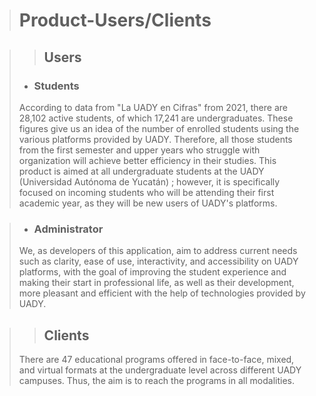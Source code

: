 > # Product-Users/Clients

>>## Users  
> - ### Students 
>According to data from "La UADY en Cifras" from 2021, there are 28,102 active students, of which 17,241 are undergraduates. These figures give us an idea of the number of enrolled students using the various platforms provided by UADY. 
>Therefore, all those students from the first semester and upper years who struggle with organization will achieve better efficiency in their studies. This product is aimed at all undergraduate students at the UADY (Universidad Autónoma de Yucatán) ; however, it is specifically focused on incoming students who will be attending their first academic year, as they will be new users of UADY's platforms.

> - ### Administrator  
>We, as developers of this application, aim to address current needs such as clarity, ease of use, interactivity, and accessibility on UADY platforms, with the goal of improving the student experience and making their start in professional life, as well as their development, more pleasant and efficient with the help of technologies provided by UADY.

>>## Clients  
>There are 47 educational programs offered in face-to-face, mixed, and virtual formats at the undergraduate level across different UADY campuses. Thus, the aim is to reach the programs in all modalities.
